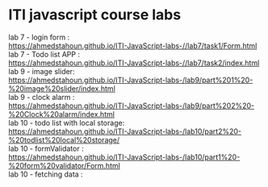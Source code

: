 # ITI javascript course labs 




lab 7 - login form : \
https://ahmedstahoun.github.io/ITI-JavaScript-labs-//lab7/task1/Form.html \
lab 7 - Todo list APP : \
https://ahmedstahoun.github.io/ITI-JavaScript-labs-//lab7/task2/index.html \
lab 9 - image slider: \
https://ahmedstahoun.github.io/ITI-JavaScript-labs-/lab9/part%201%20-%20image%20slider/index.html \
lab 9 - clock alarm : \
https://ahmedstahoun.github.io/ITI-JavaScript-labs-/lab9/part%202%20-%20Clock%20alarm/index.html \
lab 10 - todo list with local storage: \
https://ahmedstahoun.github.io/ITI-JavaScript-labs-/lab10/part2%20-%20todlist%20local%20storage/  \
lab 10 - formValidator : \
https://ahmedstahoun.github.io/ITI-JavaScript-labs-/lab10/part1%20-%20form%20validator/Form.html \
lab 10 - fetching data : 

 
